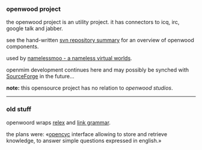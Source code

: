 ### openwood project ###

the openwood project is an utility project. it has connectors to icq, irc, google talk and jabber.

see the hand-written [svn repository summary](SVN_Repository_Summary.md) for an overview of openwood components.

used by [namelessmoo - a nameless virtual worlds](http://code.google.com/p/namelessmoo/).

openmim development continues here and may possibly be synched with [SourceForge](http://sf.net/projects/openmim) in the future...


**note:** this opensource project has no relation to _openwood studios_.


---


### old stuff ###

openwoord wraps [relex](http://opencog.org/wiki/RelEx) and [link grammar](http://www.abisource.org/projects/link-grammar/).

the plans were: «[opencyc](http://opencyc.org/) interface allowing to store and retrieve knowledge, to answer simple questions expressed in english.»